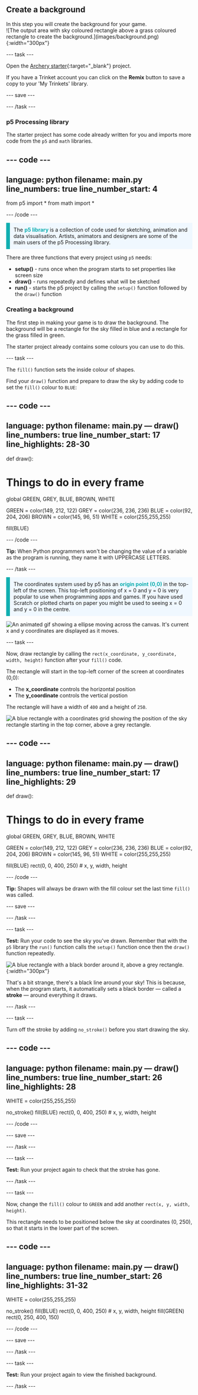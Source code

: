 ## Create a background

<div style="display: flex; flex-wrap: wrap">
<div style="flex-basis: 200px; flex-grow: 1; margin-right: 15px;">
In this step you will create the background for your game.
</div>
<div>
![The output area with sky coloured rectangle above a grass coloured rectangle to create the background.](images/background.png){:width="300px"}
</div>
</div>

--- task ---

Open the [Archery starter](https://trinket.io/python/bbcc44911d){:target="_blank"} project. 

If you have a Trinket account you can click on the **Remix** button to save a copy to your 'My Trinkets' library.

--- save ---

--- /task ---

### p5 Processing library

The starter project has some code already written for you and imports more code from the `p5` and `math` libraries. 

--- code ---
---
language: python
filename: main.py
line_numbers: true
line_number_start: 4
---

from p5 import *
from math import *

--- /code ---

<p style="border-left: solid; border-width:10px; border-color: #0faeb0; background-color: aliceblue; padding: 10px;">
The <span style="color: #0faeb0; font-weight: bold;"> p5 library </span> is a collection of code used for sketching, animation and data visualisation. Artists, animators and designers are some of the main users of the p5 Processing library.  
</p>

There are three functions that every project using `p5` needs:
+ **setup()** - runs once when the program starts to set properties like screen size  
+ **draw()** - runs repeatedly and defines what will be sketched
+ **run()** - starts the p5 project by calling the `setup()` function followed by the `draw()` function

### Creating a background

The first step in making your game is to draw the background. The background will be a rectangle for the sky filled in blue and a rectangle for the grass filled in green. 

The starter project already contains some colours you can use to do this. 

--- task ---

The `fill()` function sets the inside colour of shapes. 

Find your `draw()` function and prepare to draw the sky by adding code to set the `fill()` colour to `BLUE`:

--- code ---
---
language: python
filename: main.py — draw()
line_numbers: true
line_number_start: 17
line_highlights: 28-30
---
def draw():
  # Things to do in every frame
  
  global GREEN, GREY, BLUE, BROWN, WHITE
  
  GREEN = color(149, 212, 122)
  GREY = color(236, 236, 236)
  BLUE = color(92, 204, 206)
  BROWN = color(145, 96, 51)
  WHITE = color(255,255,255)
  
  fill(BLUE)

--- /code ---

**Tip:** When Python programmers won't be changing the value of a variable as the program is running, they name it with UPPERCASE LETTERS.

--- /task ---

<p style="border-left: solid; border-width:10px; border-color: #0faeb0; background-color: aliceblue; padding: 10px;">
The coordinates system used by p5 has an <span style="color: #0faeb0; font-weight: bold;"> origin point (0,0) </span> in the top-left of the screen. This top-left positioning of x = 0 and y = 0 is very popular to use when programming apps and games. If you have used Scratch or plotted charts on paper you might be used to seeing x = 0 and y = 0 in the centre. 

![An animated gif showing a ellipse moving across the canvas. It's current x and y coordinates are displayed as it moves.](images/coords_animation.gif)

</p>

--- task ---

Now, draw rectangle by calling the `rect(x_coordinate, y_coordinate, width, height)` function after your `fill()` code.

The rectangle will start in the top-left corner of the screen at coordinates (0,0): 
+ The **x_coordinate** controls the horizontal position 
+ The **y_coordinate** controls the vertical postion 

The rectangle will have a width of `400` and a height of `250`.

![A blue rectangle with a coordinates grid showing the position of the sky rectangle starting in the top corner, above a grey rectangle.](images/sky_coords.png)

--- code ---
---
language: python
filename: main.py — draw()
line_numbers: true
line_number_start: 17 
line_highlights: 29
---
def draw():
  # Things to do in every frame
  
  global GREEN, GREY, BLUE, BROWN, WHITE
  
  GREEN = color(149, 212, 122)
  GREY = color(236, 236, 236)
  BLUE = color(92, 204, 206)
  BROWN = color(145, 96, 51)
  WHITE = color(255,255,255)
  
  fill(BLUE)
  rect(0, 0, 400, 250) # x, y, width, height


--- /code ---

**Tip:** Shapes will always be drawn with the fill colour set the last time `fill()` was called.

--- save ---

--- /task ---

--- task ---

**Test:** Run your code to see the sky you've drawn. Remember that with the `p5` library the `run()` function calls the `setup()` function once then the `draw()` function repeatedly.  

![A blue rectangle with a black border around it, above a grey rectangle.](images/sky_stroke.png){:width="300px"}

That's a bit strange, there's a black line around your sky! This is because, when the program starts, it automatically sets a black border — called a **stroke** — around everything it draws.

--- /task ---

--- task ---

Turn off the stroke by adding `no_stroke()` before you start drawing the sky.

--- code ---
---
language: python
filename: main.py — draw()
line_numbers: true
line_number_start: 26
line_highlights: 28
---
  WHITE = color(255,255,255)

  no_stroke()
  fill(BLUE)
  rect(0, 0, 400, 250) # x, y, width, height


--- /code ---

--- save ---

--- /task ---

--- task ---

**Test:** Run your project again to check that the stroke has gone.

--- /task ---

--- task ---

Now, change the `fill()` colour to `GREEN` and add another `rect(x, y, width, height)`. 

This rectangle needs to be positioned below the sky at coordinates (0, 250), so that it starts in the lower part of the screen.

--- code ---
---
language: python
filename: main.py — draw()
line_numbers: true
line_number_start: 26
line_highlights: 31-32
---
  WHITE = color(255,255,255)
  
  no_stroke()
  fill(BLUE)
  rect(0, 0, 400, 250) # x, y, width, height
  fill(GREEN)
  rect(0, 250, 400, 150)


--- /code ---

--- save ---

--- /task ---

--- task ---

**Test:** Run your project again to view the finished background.

--- /task ---
